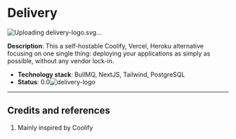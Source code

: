 # Delivery

![Uploading <svg xmlns="http://www.w3.org/2000/svg" xmlns:xlink="http://www.w3.org/1999/xlink" width="500" zoomAndPan="magnify" viewBox="0 0 375 374.999991" height="500" preserveAspectRatio="xMidYMid meet" version="1.0"><defs><g/></defs><rect x="-37.5" width="450" fill="#ffffff" y="-37.499999" height="449.999989" fill-opacity="1"/><rect x="-37.5" width="450" fill="transparent" y="-37.499999" height="449.999989" fill-opacity="1"/><g fill="#ffffff" fill-opacity="1"><g transform="translate(27.069321, 209.809514)"><g><path d="M 16.296875 -39.25 C 16.390625 -38.59375 16.4375 -37.9375 16.4375 -37.28125 C 16.4375 -36.625 16.4375 -35.941406 16.4375 -35.234375 C 16.4375 -32.304688 16.285156 -29.441406 15.984375 -26.640625 C 15.679688 -23.835938 15.53125 -21.046875 15.53125 -18.265625 C 15.53125 -16.703125 15.601562 -15.148438 15.75 -13.609375 C 15.90625 -12.066406 16.238281 -10.535156 16.75 -9.015625 C 16.945312 -8.359375 17.082031 -7.726562 17.15625 -7.125 C 17.238281 -6.519531 17.304688 -5.988281 17.359375 -5.53125 C 17.359375 -4.113281 17.039062 -3 16.40625 -2.1875 C 15.769531 -1.382812 14.945312 -0.984375 13.9375 -0.984375 C 12.375 -0.984375 11.085938 -1.625 10.078125 -2.90625 C 9.066406 -4.195312 8.296875 -5.890625 7.765625 -7.984375 C 7.234375 -10.085938 6.863281 -12.335938 6.65625 -14.734375 C 6.457031 -17.140625 6.347656 -19.476562 6.328125 -21.75 C 6.304688 -24.019531 6.332031 -25.988281 6.40625 -27.65625 C 6.476562 -29.320312 6.515625 -30.4375 6.515625 -31 C 6.515625 -33.269531 6.675781 -35.515625 7 -37.734375 C 7.332031 -39.960938 8.128906 -42.113281 9.390625 -44.1875 C 9.648438 -44.6875 9.78125 -45.085938 9.78125 -45.390625 C 9.78125 -46.148438 9.472656 -46.867188 8.859375 -47.546875 C 8.253906 -48.234375 7.632812 -48.941406 7 -49.671875 C 6.375 -50.410156 6.0625 -51.179688 6.0625 -51.984375 C 6.0625 -52.691406 6.503906 -53.375 7.390625 -54.03125 C 8.273438 -54.6875 9.171875 -55.015625 10.078125 -55.015625 C 10.984375 -55.015625 12.054688 -54.632812 13.296875 -53.875 C 14.535156 -53.125 15.609375 -52.34375 16.515625 -51.53125 C 19.398438 -48.957031 22.367188 -46.34375 25.421875 -43.6875 C 28.484375 -41.03125 31.328125 -38.25 33.953125 -35.34375 C 36.578125 -32.445312 38.695312 -29.316406 40.3125 -25.953125 C 41.925781 -22.597656 42.734375 -18.945312 42.734375 -15 C 42.734375 -12.320312 42.289062 -10.125 41.40625 -8.40625 C 40.53125 -6.6875 39.320312 -5.296875 37.78125 -4.234375 C 36.238281 -3.179688 34.46875 -2.328125 32.46875 -1.671875 C 30.476562 -1.015625 28.394531 -0.40625 26.21875 0.15625 C 26.019531 0.207031 25.832031 0.242188 25.65625 0.265625 C 25.476562 0.285156 25.3125 0.296875 25.15625 0.296875 C 24.351562 0.296875 23.597656 0.0195312 22.890625 -0.53125 C 22.179688 -1.082031 21.609375 -1.765625 21.171875 -2.578125 C 20.742188 -3.390625 20.53125 -4.144531 20.53125 -4.84375 C 20.53125 -5.90625 21.023438 -6.816406 22.015625 -7.578125 C 23.003906 -8.335938 24.164062 -9.054688 25.5 -9.734375 C 26.84375 -10.421875 27.992188 -11.164062 28.953125 -11.96875 C 31.722656 -14.25 33.109375 -16.75 33.109375 -19.46875 C 33.109375 -21.75 32.566406 -23.882812 31.484375 -25.875 C 30.398438 -27.875 29.007812 -29.71875 27.3125 -31.40625 C 25.625 -33.101562 23.804688 -34.609375 21.859375 -35.921875 C 19.921875 -37.234375 18.066406 -38.34375 16.296875 -39.25 Z M 16.296875 -39.25 "/></g></g></g><g fill="#ffffff" fill-opacity="1"><g transform="translate(75.875788, 209.809514)"><g><path d="M 7.5 -35.234375 C 7.394531 -36.804688 7.304688 -38.382812 7.234375 -39.96875 C 7.160156 -41.5625 7.070312 -43.144531 6.96875 -44.71875 C 5.101562 -44.96875 3.726562 -45.609375 2.84375 -46.640625 C 1.957031 -47.679688 1.515625 -48.804688 1.515625 -50.015625 C 1.515625 -51.222656 2.003906 -52.394531 2.984375 -53.53125 C 3.972656 -54.675781 5.453125 -55.25 7.421875 -55.25 L 9.78125 -55.25 C 10.582031 -55.644531 11.363281 -55.84375 12.125 -55.84375 C 12.9375 -55.84375 13.695312 -55.644531 14.40625 -55.25 L 31.671875 -55.25 C 33.296875 -54.789062 34.484375 -54.066406 35.234375 -53.078125 C 35.992188 -52.097656 36.375 -51.078125 36.375 -50.015625 C 36.375 -48.898438 35.941406 -47.835938 35.078125 -46.828125 C 34.222656 -45.816406 32.960938 -45.113281 31.296875 -44.71875 L 19.25 -44.71875 C 18.488281 -44.457031 18.03125 -44.175781 17.875 -43.875 C 17.726562 -43.570312 17.65625 -43.296875 17.65625 -43.046875 C 17.65625 -41.328125 17.742188 -39.679688 17.921875 -38.109375 C 18.097656 -36.546875 18.238281 -34.957031 18.34375 -33.34375 C 18.34375 -32.632812 18.390625 -32.113281 18.484375 -31.78125 C 18.585938 -31.457031 18.894531 -31.296875 19.40625 -31.296875 C 19.550781 -31.296875 19.722656 -31.304688 19.921875 -31.328125 C 20.128906 -31.359375 20.332031 -31.398438 20.53125 -31.453125 C 22.40625 -31.804688 24.046875 -32.132812 25.453125 -32.4375 C 26.867188 -32.738281 28.585938 -32.914062 30.609375 -32.96875 C 32.234375 -32.507812 33.421875 -31.785156 34.171875 -30.796875 C 34.929688 -29.816406 35.3125 -28.796875 35.3125 -27.734375 C 35.3125 -26.617188 34.878906 -25.554688 34.015625 -24.546875 C 33.160156 -23.535156 31.898438 -22.832031 30.234375 -22.4375 C 28.421875 -22.382812 26.878906 -22.359375 25.609375 -22.359375 C 24.347656 -22.359375 22.960938 -22.304688 21.453125 -22.203125 C 20.691406 -22.203125 20.132812 -22.0625 19.78125 -21.78125 C 19.425781 -21.507812 19.25 -20.914062 19.25 -20 C 19.25 -18.738281 19.3125 -17.460938 19.4375 -16.171875 C 19.5625 -14.890625 19.625 -13.515625 19.625 -12.046875 C 19.625 -11.191406 19.898438 -10.632812 20.453125 -10.375 C 21.015625 -10.125 21.648438 -10 22.359375 -10 C 24.628906 -10 26.890625 -10.25 29.140625 -10.75 C 31.390625 -11.257812 33.632812 -11.765625 35.875 -12.265625 C 38.125 -12.773438 40.390625 -13.03125 42.671875 -13.03125 C 44.585938 -13.03125 46.0625 -12.5 47.09375 -11.4375 C 48.132812 -10.382812 48.65625 -9.222656 48.65625 -7.953125 C 48.65625 -6.847656 48.238281 -5.773438 47.40625 -4.734375 C 46.570312 -3.703125 45.296875 -2.984375 43.578125 -2.578125 C 41.046875 -2.421875 38.582031 -2.078125 36.1875 -1.546875 C 33.789062 -1.023438 31.328125 -0.535156 28.796875 -0.078125 C 26.273438 0.378906 23.546875 0.609375 20.609375 0.609375 C 18.535156 0.609375 16.613281 0.304688 14.84375 -0.296875 C 13.082031 -0.910156 11.65625 -2.007812 10.5625 -3.59375 C 9.476562 -5.1875 8.9375 -7.398438 8.9375 -10.234375 C 8.9375 -14.328125 8.796875 -18.429688 8.515625 -22.546875 C 8.242188 -26.660156 7.90625 -30.890625 7.5 -35.234375 Z M 7.5 -35.234375 "/></g></g></g><g fill="#ffffff" fill-opacity="1"><g transform="translate(121.499243, 209.809514)"><g><path d="M 6.75 -48.203125 C 7.144531 -49.867188 7.847656 -51.128906 8.859375 -51.984375 C 9.867188 -52.847656 10.929688 -53.28125 12.046875 -53.28125 C 13.109375 -53.28125 14.128906 -52.898438 15.109375 -52.140625 C 16.097656 -51.378906 16.820312 -50.191406 17.28125 -48.578125 C 17.28125 -44.785156 17.28125 -41.25 17.28125 -37.96875 C 17.28125 -34.6875 17.265625 -31.453125 17.234375 -28.265625 C 17.210938 -25.085938 17.175781 -21.726562 17.125 -18.1875 C 17.125 -17.6875 17.210938 -17.03125 17.390625 -16.21875 C 17.566406 -15.40625 18.019531 -14.695312 18.75 -14.09375 C 19.488281 -13.488281 20.640625 -13.1875 22.203125 -13.1875 C 24.222656 -13.1875 26.242188 -13.171875 28.265625 -13.140625 C 30.285156 -13.117188 32.304688 -13.109375 34.328125 -13.109375 C 35.941406 -12.648438 37.128906 -11.925781 37.890625 -10.9375 C 38.648438 -9.957031 39.03125 -8.9375 39.03125 -7.875 C 39.03125 -6.769531 38.597656 -5.710938 37.734375 -4.703125 C 36.878906 -3.691406 35.617188 -2.984375 33.953125 -2.578125 C 32.992188 -2.578125 32.03125 -2.5625 31.0625 -2.53125 C 30.101562 -2.507812 29.144531 -2.5 28.1875 -2.5 C 24.851562 -2.5 21.519531 -2.578125 18.1875 -2.734375 C 16.113281 -2.828125 14.140625 -3.015625 12.265625 -3.296875 C 10.398438 -3.578125 8.898438 -4.179688 7.765625 -5.109375 C 6.628906 -6.046875 6.0625 -7.472656 6.0625 -9.390625 C 6.0625 -10.359375 6.210938 -11.394531 6.515625 -12.5 C 6.515625 -16.894531 6.523438 -20.972656 6.546875 -24.734375 C 6.578125 -28.503906 6.617188 -32.257812 6.671875 -36 C 6.722656 -39.738281 6.75 -43.804688 6.75 -48.203125 Z M 6.75 -48.203125 "/></g></g></g><g fill="#ffffff" fill-opacity="1"><g transform="translate(159.01353, 209.809514)"><g><path d="M 7.125 -18.875 C 7.226562 -20.945312 7.367188 -23.207031 7.546875 -25.65625 C 7.722656 -28.101562 7.960938 -30.578125 8.265625 -33.078125 C 8.566406 -35.578125 8.867188 -37.914062 9.171875 -40.09375 C 9.472656 -41.40625 9.960938 -42.878906 10.640625 -44.515625 C 11.328125 -46.160156 12.203125 -47.585938 13.265625 -48.796875 C 14.328125 -50.015625 15.539062 -50.625 16.90625 -50.625 C 17.8125 -50.625 18.640625 -50.191406 19.390625 -49.328125 C 20.148438 -48.472656 20.757812 -47.4375 21.21875 -46.21875 C 21.675781 -45.007812 21.90625 -43.847656 21.90625 -42.734375 C 21.90625 -42.234375 21.828125 -41.71875 21.671875 -41.1875 C 21.523438 -40.65625 21.320312 -40.085938 21.0625 -39.484375 C 20.050781 -37.253906 19.21875 -34.789062 18.5625 -32.09375 C 17.90625 -29.394531 17.410156 -26.664062 17.078125 -23.90625 C 16.753906 -21.15625 16.59375 -18.566406 16.59375 -16.140625 C 16.59375 -14.828125 16.65625 -13.488281 16.78125 -12.125 C 16.90625 -10.757812 16.96875 -9.421875 16.96875 -8.109375 C 16.96875 -7.253906 16.890625 -6.234375 16.734375 -5.046875 C 16.585938 -3.859375 16.238281 -2.820312 15.6875 -1.9375 C 15.132812 -1.050781 14.25 -0.609375 13.03125 -0.609375 C 11.664062 -0.609375 10.460938 -1.140625 9.421875 -2.203125 C 8.390625 -3.265625 7.570312 -4.515625 6.96875 -5.953125 C 6.363281 -7.390625 6.0625 -8.691406 6.0625 -9.859375 C 6.0625 -11.210938 6.195312 -12.660156 6.46875 -14.203125 C 6.75 -15.742188 6.96875 -17.300781 7.125 -18.875 Z M 7.125 -18.875 "/></g></g></g><g fill="#ffffff" fill-opacity="1"><g transform="translate(183.94728, 209.809514)"><g><path d="M 3.03125 -46.296875 C 3.4375 -47.960938 4.144531 -49.222656 5.15625 -50.078125 C 6.164062 -50.941406 7.226562 -51.375 8.34375 -51.375 C 9.394531 -51.375 10.414062 -50.992188 11.40625 -50.234375 C 12.394531 -49.484375 13.113281 -48.300781 13.5625 -46.6875 C 13.863281 -43.601562 14.40625 -40.289062 15.1875 -36.75 C 15.976562 -33.21875 16.953125 -29.679688 18.109375 -26.140625 C 19.273438 -22.609375 20.515625 -19.25 21.828125 -16.0625 C 22.234375 -15.101562 22.523438 -14.367188 22.703125 -13.859375 C 22.878906 -13.359375 23.039062 -13.109375 23.1875 -13.109375 C 23.34375 -13.109375 23.796875 -13.96875 24.546875 -15.6875 C 26.210938 -19.570312 27.5625 -23.359375 28.59375 -27.046875 C 29.632812 -30.742188 30.484375 -34.738281 31.140625 -39.03125 C 31.296875 -40.132812 31.445312 -41.378906 31.59375 -42.765625 C 31.75 -44.160156 32.015625 -45.488281 32.390625 -46.75 C 32.773438 -48.019531 33.410156 -49.070312 34.296875 -49.90625 C 35.179688 -50.738281 36.457031 -51.15625 38.125 -51.15625 C 39.488281 -51.15625 40.632812 -50.6875 41.5625 -49.75 C 42.5 -48.8125 42.96875 -47.585938 42.96875 -46.078125 C 42.96875 -41.628906 42.472656 -37.101562 41.484375 -32.5 C 40.503906 -27.90625 39.191406 -23.410156 37.546875 -19.015625 C 35.910156 -14.617188 34.054688 -10.453125 31.984375 -6.515625 C 31.421875 -5.453125 30.671875 -4.441406 29.734375 -3.484375 C 28.804688 -2.523438 27.8125 -1.742188 26.75 -1.140625 C 25.6875 -0.535156 24.703125 -0.234375 23.796875 -0.234375 C 21.828125 -0.234375 20.117188 -0.582031 18.671875 -1.28125 C 17.234375 -1.988281 16.160156 -3.128906 15.453125 -4.703125 C 12.523438 -11.015625 9.882812 -17.679688 7.53125 -24.703125 C 5.1875 -31.722656 3.6875 -38.921875 3.03125 -46.296875 Z M 3.03125 -46.296875 "/></g></g></g><g fill="#ffffff" fill-opacity="1"><g transform="translate(229.949668, 209.809514)"><g><path d="M 7.5 -35.234375 C 7.394531 -36.804688 7.304688 -38.382812 7.234375 -39.96875 C 7.160156 -41.5625 7.070312 -43.144531 6.96875 -44.71875 C 5.101562 -44.96875 3.726562 -45.609375 2.84375 -46.640625 C 1.957031 -47.679688 1.515625 -48.804688 1.515625 -50.015625 C 1.515625 -51.222656 2.003906 -52.394531 2.984375 -53.53125 C 3.972656 -54.675781 5.453125 -55.25 7.421875 -55.25 L 9.78125 -55.25 C 10.582031 -55.644531 11.363281 -55.84375 12.125 -55.84375 C 12.9375 -55.84375 13.695312 -55.644531 14.40625 -55.25 L 31.671875 -55.25 C 33.296875 -54.789062 34.484375 -54.066406 35.234375 -53.078125 C 35.992188 -52.097656 36.375 -51.078125 36.375 -50.015625 C 36.375 -48.898438 35.941406 -47.835938 35.078125 -46.828125 C 34.222656 -45.816406 32.960938 -45.113281 31.296875 -44.71875 L 19.25 -44.71875 C 18.488281 -44.457031 18.03125 -44.175781 17.875 -43.875 C 17.726562 -43.570312 17.65625 -43.296875 17.65625 -43.046875 C 17.65625 -41.328125 17.742188 -39.679688 17.921875 -38.109375 C 18.097656 -36.546875 18.238281 -34.957031 18.34375 -33.34375 C 18.34375 -32.632812 18.390625 -32.113281 18.484375 -31.78125 C 18.585938 -31.457031 18.894531 -31.296875 19.40625 -31.296875 C 19.550781 -31.296875 19.722656 -31.304688 19.921875 -31.328125 C 20.128906 -31.359375 20.332031 -31.398438 20.53125 -31.453125 C 22.40625 -31.804688 24.046875 -32.132812 25.453125 -32.4375 C 26.867188 -32.738281 28.585938 -32.914062 30.609375 -32.96875 C 32.234375 -32.507812 33.421875 -31.785156 34.171875 -30.796875 C 34.929688 -29.816406 35.3125 -28.796875 35.3125 -27.734375 C 35.3125 -26.617188 34.878906 -25.554688 34.015625 -24.546875 C 33.160156 -23.535156 31.898438 -22.832031 30.234375 -22.4375 C 28.421875 -22.382812 26.878906 -22.359375 25.609375 -22.359375 C 24.347656 -22.359375 22.960938 -22.304688 21.453125 -22.203125 C 20.691406 -22.203125 20.132812 -22.0625 19.78125 -21.78125 C 19.425781 -21.507812 19.25 -20.914062 19.25 -20 C 19.25 -18.738281 19.3125 -17.460938 19.4375 -16.171875 C 19.5625 -14.890625 19.625 -13.515625 19.625 -12.046875 C 19.625 -11.191406 19.898438 -10.632812 20.453125 -10.375 C 21.015625 -10.125 21.648438 -10 22.359375 -10 C 24.628906 -10 26.890625 -10.25 29.140625 -10.75 C 31.390625 -11.257812 33.632812 -11.765625 35.875 -12.265625 C 38.125 -12.773438 40.390625 -13.03125 42.671875 -13.03125 C 44.585938 -13.03125 46.0625 -12.5 47.09375 -11.4375 C 48.132812 -10.382812 48.65625 -9.222656 48.65625 -7.953125 C 48.65625 -6.847656 48.238281 -5.773438 47.40625 -4.734375 C 46.570312 -3.703125 45.296875 -2.984375 43.578125 -2.578125 C 41.046875 -2.421875 38.582031 -2.078125 36.1875 -1.546875 C 33.789062 -1.023438 31.328125 -0.535156 28.796875 -0.078125 C 26.273438 0.378906 23.546875 0.609375 20.609375 0.609375 C 18.535156 0.609375 16.613281 0.304688 14.84375 -0.296875 C 13.082031 -0.910156 11.65625 -2.007812 10.5625 -3.59375 C 9.476562 -5.1875 8.9375 -7.398438 8.9375 -10.234375 C 8.9375 -14.328125 8.796875 -18.429688 8.515625 -22.546875 C 8.242188 -26.660156 7.90625 -30.890625 7.5 -35.234375 Z M 7.5 -35.234375 "/></g></g></g><g fill="#ffffff" fill-opacity="1"><g transform="translate(275.573103, 209.809514)"><g><path d="M 15.6875 -24.40625 C 15.488281 -22.882812 15.320312 -21.707031 15.1875 -20.875 C 15.0625 -20.039062 14.945312 -19.304688 14.84375 -18.671875 C 14.75 -18.046875 14.640625 -17.316406 14.515625 -16.484375 C 14.390625 -15.648438 14.222656 -14.453125 14.015625 -12.890625 C 13.867188 -11.617188 13.679688 -10.1875 13.453125 -8.59375 C 13.222656 -7.007812 12.894531 -5.472656 12.46875 -3.984375 C 12.039062 -2.492188 11.457031 -1.253906 10.71875 -0.265625 C 9.988281 0.722656 9.019531 1.21875 7.8125 1.21875 C 6.238281 1.21875 5.175781 0.789062 4.625 -0.0625 C 4.070312 -0.925781 3.796875 -1.914062 3.796875 -3.03125 C 3.796875 -4.550781 3.867188 -6.15625 4.015625 -7.84375 C 4.171875 -9.53125 4.398438 -11.082031 4.703125 -12.5 C 5.453125 -16.132812 6.066406 -19.429688 6.546875 -22.390625 C 7.035156 -25.347656 7.46875 -28.191406 7.84375 -30.921875 C 8.21875 -33.648438 8.566406 -36.488281 8.890625 -39.4375 C 9.222656 -42.394531 9.59375 -45.691406 10 -49.328125 C 10.300781 -52.210938 11.257812 -54.800781 12.875 -57.09375 C 14.5 -59.394531 16.5 -61.210938 18.875 -62.546875 C 21.25 -63.890625 23.75 -64.5625 26.375 -64.5625 C 30.0625 -64.5625 32.960938 -63.460938 35.078125 -61.265625 C 37.203125 -59.066406 38.265625 -56.351562 38.265625 -53.125 C 38.265625 -50.59375 37.960938 -48.023438 37.359375 -45.421875 C 36.753906 -42.828125 35.71875 -40.457031 34.25 -38.3125 C 32.789062 -36.164062 30.742188 -34.457031 28.109375 -33.1875 C 26.390625 -32.332031 25.53125 -31.222656 25.53125 -29.859375 C 25.53125 -28.953125 25.882812 -27.914062 26.59375 -26.75 C 27.957031 -24.476562 29.382812 -22.21875 30.875 -19.96875 C 32.363281 -17.71875 34.082031 -15.695312 36.03125 -13.90625 C 37.976562 -12.113281 40.34375 -10.738281 43.125 -9.78125 C 43.875 -9.476562 44.675781 -8.929688 45.53125 -8.140625 C 46.394531 -7.359375 47.144531 -6.578125 47.78125 -5.796875 C 48.414062 -5.015625 48.734375 -4.421875 48.734375 -4.015625 C 48.734375 -2.753906 48.335938 -1.742188 47.546875 -0.984375 C 46.765625 -0.222656 45.796875 0.15625 44.640625 0.15625 C 43.878906 0.15625 43.179688 -0.00390625 42.546875 -0.328125 C 41.921875 -0.660156 41.253906 -0.929688 40.546875 -1.140625 C 35.335938 -3.609375 30.890625 -6.835938 27.203125 -10.828125 C 23.515625 -14.828125 20.15625 -19.351562 17.125 -24.40625 C 16.976562 -24.351562 16.773438 -24.328125 16.515625 -24.328125 C 16.421875 -24.328125 16.296875 -24.328125 16.140625 -24.328125 C 15.992188 -24.328125 15.84375 -24.351562 15.6875 -24.40625 Z M 29.09375 -51.828125 C 29.09375 -53.492188 28.992188 -54.628906 28.796875 -55.234375 C 28.597656 -55.847656 28.144531 -56.15625 27.4375 -56.15625 C 26.375 -56.15625 25.222656 -55.75 23.984375 -54.9375 C 22.742188 -54.132812 21.554688 -53.113281 20.421875 -51.875 C 19.285156 -50.632812 18.347656 -49.34375 17.609375 -48 C 16.878906 -46.664062 16.515625 -45.441406 16.515625 -44.328125 C 16.515625 -43.066406 16.804688 -42.054688 17.390625 -41.296875 C 17.972656 -40.546875 18.71875 -40.171875 19.625 -40.171875 C 20.1875 -40.171875 20.867188 -40.367188 21.671875 -40.765625 C 23.898438 -41.984375 25.65625 -43.488281 26.9375 -45.28125 C 28.226562 -47.070312 28.945312 -49.253906 29.09375 -51.828125 Z M 29.09375 -51.828125 "/></g></g></g><g fill="#ffffff" fill-opacity="1"><g transform="translate(321.272328, 209.809514)"><g><path d="M 15.390625 -6.515625 L 13.40625 -21.90625 C 13.101562 -24.175781 12.320312 -26.347656 11.0625 -28.421875 C 9.800781 -30.492188 8.4375 -32.472656 6.96875 -34.359375 C 5.507812 -36.253906 4.234375 -38.125 3.140625 -39.96875 C 2.054688 -41.8125 1.515625 -43.671875 1.515625 -45.546875 C 1.515625 -47.015625 1.96875 -48.203125 2.875 -49.109375 C 3.789062 -50.015625 4.929688 -50.46875 6.296875 -50.46875 C 7.503906 -50.46875 8.640625 -50.0625 9.703125 -49.25 C 10.765625 -48.445312 11.757812 -47.425781 12.6875 -46.1875 C 13.625 -44.945312 14.492188 -43.632812 15.296875 -42.25 C 16.109375 -40.863281 16.84375 -39.585938 17.5 -38.421875 C 18.414062 -40.597656 19.515625 -42.679688 20.796875 -44.671875 C 22.085938 -46.671875 23.414062 -48.601562 24.78125 -50.46875 C 25.488281 -51.125 26.234375 -51.59375 27.015625 -51.875 C 27.796875 -52.15625 28.515625 -52.296875 29.171875 -52.296875 C 30.535156 -52.296875 31.6875 -51.828125 32.625 -50.890625 C 33.5625 -49.953125 34.03125 -48.726562 34.03125 -47.21875 C 34.03125 -46.351562 33.828125 -45.390625 33.421875 -44.328125 C 30.742188 -41.398438 28.503906 -38.207031 26.703125 -34.75 C 24.910156 -31.289062 24.015625 -27.460938 24.015625 -23.265625 C 24.015625 -20.234375 24.304688 -17.453125 24.890625 -14.921875 C 25.472656 -12.398438 25.816406 -9.722656 25.921875 -6.890625 C 25.867188 -4.921875 25.296875 -3.441406 24.203125 -2.453125 C 23.117188 -1.472656 21.945312 -0.984375 20.6875 -0.984375 C 19.476562 -0.984375 18.351562 -1.4375 17.3125 -2.34375 C 16.28125 -3.257812 15.640625 -4.648438 15.390625 -6.515625 Z M 15.390625 -6.515625 "/></g></g></g><path stroke-linecap="round" transform="matrix(0.75, 0, 0, 0.75, 165.866638, 130.030933)" fill="none" stroke-linejoin="miter" d="M 8.000733 8.000423 L 49.688235 8.000423 " stroke="#ffffff" stroke-width="16" stroke-opacity="1" stroke-miterlimit="4"/></svg>delivery-logo.svg…]()


**Description**: This a self-hostable Coolify, Vercel, Heroku alternative focusing on one single thing: deploying your applications as simply as possible, without any vendor lock-in.

  - **Technology stack**: BullMQ, NextJS, Tailwind, PostgreSQL
  - **Status**:  0.0![delivery-logo](https://github.com/user-attachments/assets/6e106526-e98f-471d-bab3-e0a20c71b4a1)


----

## Credits and references

1. Mainly inspired by Coolify
